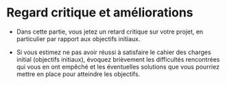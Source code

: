 # Regard critique et améliorations

- Dans cette partie, vous jetez un retard critique sur votre projet, en
  particulier par rapport aux objectifs initiaux. 

- Si vous estimez ne pas avoir réussi à satisfaire le cahier des charges initial
  (objectifs initiaux), évoquez brièvement les difficultés rencontrées qui vous
  en ont empêché et les éventuelles solutions que vous pourriez mettre en place
  pour atteindre les objectifs.
